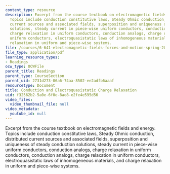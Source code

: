 ```yaml
---
content_type: resource
description: Excerpt from the course textbook on electromagnetic fields and energy.
  Topics include conduction constitutive laws, Steady Ohmic conduction, distributed
  current sources and associated fields, superposition and uniqueness of steady conduction
  solutions, steady current in piece-wise uniform conductors, conduction analogs,
  charge relaxation in uniform conductors, conduction analogs, charge relaxation in
  uniform conductors, electroquasistatic laws of inhomogeneous materials, and charge
  relaxation in uniform and piece-wise systems.
file: /courses/6-641-electromagnetic-fields-forces-and-motion-spring-2005/f32562b25a0e6f0e8ae8e2fe4e595d56_07.pdf
file_type: application/pdf
learning_resource_types:
- Readings
ocw_type: OCWFile
parent_title: Readings
parent_type: CourseSection
parent_uid: 2731d273-06a6-74aa-8502-ee2adfb6aaaf
resourcetype: Document
title: Conduction and Electroquasistatic Charge Relaxation
uid: f32562b2-5a0e-6f0e-8ae8-e2fe4e595d56
video_files:
  video_thumbnail_file: null
video_metadata:
  youtube_id: null
---
```

Excerpt from the course textbook on electromagnetic fields and energy. Topics include conduction constitutive laws, Steady Ohmic conduction, distributed current sources and associated fields, superposition and uniqueness of steady conduction solutions, steady current in piece-wise uniform conductors, conduction analogs, charge relaxation in uniform conductors, conduction analogs, charge relaxation in uniform conductors, electroquasistatic laws of inhomogeneous materials, and charge relaxation in uniform and piece-wise systems.

